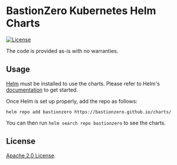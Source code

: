 
# BastionZero Kubernetes Helm Charts

[![License](https://img.shields.io/badge/License-Apache%202.0-blue.svg)](https://opensource.org/licenses/Apache-2.0)

The code is provided as-is with no warranties.

## Usage

[Helm](https://helm.sh) must be installed to use the charts.
Please refer to Helm's [documentation](https://helm.sh/docs/) to get started.

Once Helm is set up properly, add the repo as follows:

```console
helm repo add bastionzero https://bastionzero.github.io/charts/
```

You can then run `helm search repo bastionzero` to see the charts.

## License

<!-- Keep full URL links to repo files because this README syncs from main to gh-pages.  -->
[Apache 2.0 License](https://github.com/bastionzero/charts/blob/main/LICENSE).
